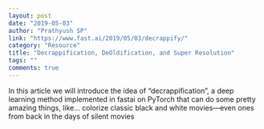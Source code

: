```yaml
---
layout: post
date: "2019-05-03"
author: "Prathyush SP"
link: "https://www.fast.ai/2019/05/03/decrappify/"
category: "Resource"
title: "Decrappification, DeOldification, and Super Resolution"
tags: ""
comments: true
---
```

In this article we will introduce the idea of “decrappification”, a deep learning method implemented in fastai on PyTorch that can do some pretty amazing things, like… colorize classic black and white movies—even ones from back in the days of silent movies